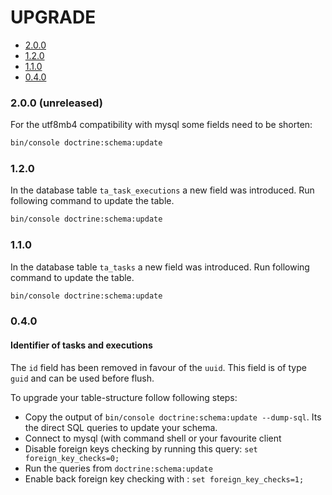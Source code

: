 UPGRADE
=======

- [2.0.0](#2.0.0) 
- [1.2.0](#1.2.0)
- [1.1.0](#1.1.0)
- [0.4.0](#0.4.0)

### 2.0.0 (unreleased)

For the utf8mb4 compatibility with mysql some fields need to be shorten:

```bash
bin/console doctrine:schema:update
```

### 1.2.0

In the database table `ta_task_executions` a new field was introduced. Run following
command to update the table.

```bash
bin/console doctrine:schema:update
```

### 1.1.0

In the database table `ta_tasks` a new field was introduced. Run following
command to update the table.

```bash
bin/console doctrine:schema:update
```

### 0.4.0

#### Identifier of tasks and executions

The `id` field has been removed in favour of the `uuid`. This field is of
type `guid` and can be used before flush.

To upgrade your table-structure follow following steps:

* Copy the output of `bin/console doctrine:schema:update --dump-sql`.
  Its the direct SQL queries to update your schema.
* Connect to mysql (with command shell or your favourite client
* Disable foreign keys checking by running this query: 
  `set foreign_key_checks=0;`
* Run the queries from `doctrine:schema:update`
* Enable back foreign key checking with : `set foreign_key_checks=1;`
